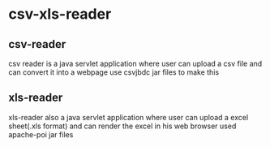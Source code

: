 # csv-xls-reader

## csv-reader

csv reader is a java servlet application where user can upload a csv file and can convert it into a webpage use csvjbdc jar files to make this

## xls-reader

xls-reader also a java servlet application where user can upload a excel sheet(.xls format) and can render the excel in his web browser used apache-poi jar files 
